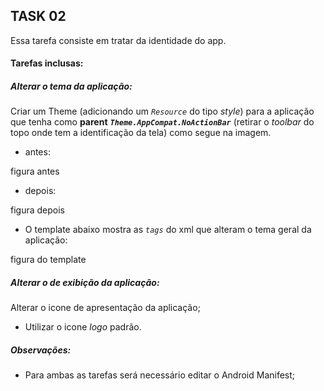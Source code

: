 ## TASK 02

Essa tarefa consiste em tratar da identidade do app. 

#### Tarefas inclusas:

##### Alterar o tema da aplicação:

Criar um Theme (adicionando um _`Resource`_ do tipo _style_) para a aplicação que tenha como **parent** _**`Theme.AppCompat.NoActionBar`**_ (retirar o _toolbar_ do topo onde tem a identificação da tela) como segue na imagem. 

- antes:

figura antes 

- depois:

figura depois

- O template abaixo mostra as _`tags`_ do xml que alteram o tema geral da aplicação:

figura do template

##### Alterar o de exibição da aplicação:

Alterar o icone de apresentação da aplicação;

- Utilizar o icone _logo_ padrão.


##### Observações:

- Para ambas as tarefas será necessário editar o Android Manifest;



